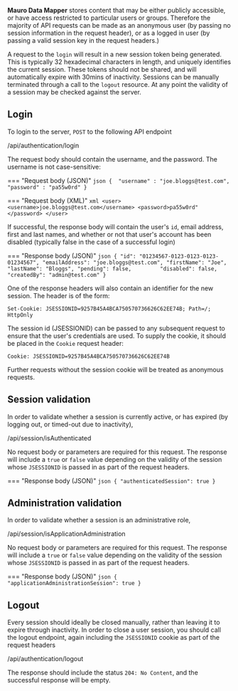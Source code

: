 **Mauro Data Mapper** stores content that may be either publicly accessible, or have access restricted to particular users or groups.  Therefore 
the majority of API requests can be made as an anonymous user (by passing no session information in the request header), or as a logged in user (by
passing a valid session key in the request headers.)
 
A request to the `login` will result in a new session token being generated.  This is typically 32 hexadecimal characters in length, and uniquely 
identifies the current session.  These tokens should not be shared, and will automatically expire with 30mins of inactivity.  Sessions can be 
manually terminated through a call to the `logout` resource.   At any point the validity of a session may be checked against the server.

## Login

To login to the server, `POST` to the following API endpoint 

<endpoint class="post">/api/authentication/login</endpoint>

The request body should contain the username, and the password.  The username is not case-sensitive:

=== "Request body (JSON)"
    ```json
    { 
        "username" : "joe.bloggs@test.com",
        "password" : "pa55w0rd"
    }
    ```

=== "Request body (XML)"
    ```xml
    <user>
        <username>joe.bloggs@test.com</username>
        <password>pa55w0rd"</password>
    </user>
    ```

If successful, the response body will contain the user's `id`, email address, first and last names, and whether or not that 
user's account has been disabled (typically false in the case of a successful login)

=== "Response body (JSON)"
    ```json
    {
        "id": "01234567-0123-0123-0123-01234567",
        "emailAddress": "joe.bloggs@test.com",
        "firstName": "Joe",
        "lastName": "Bloggs",
        "pending": false,        
        "disabled": false,
        "createdBy": "admin@test.com"
    }
    ```
    
One of the response headers will also contain an identifier for the new session.  The header is of the form:

```http
Set-Cookie: JSESSIONID=9257B45A4BCA750570736626C62EE74B; Path=/; HttpOnly
```      

The session id (JSESSIONID) can be passed to any subsequent request to ensure that the user's credentials are used.  To supply the cookie, it 
should be placed in the `Cookie` request header:

```http
Cookie: JSESSIONID=9257B45A4BCA750570736626C62EE74B
```

Further requests without the session cookie will be treated as anonymous requests.
    
## Session validation

In order to validate whether a session is currently active, or has expired (by logging out, or timed-out due to inactivity), 

<endpoint class="get">/api/session/isAuthenticated</endpoint>   

No request body or parameters are required for this request.  The response will include a `true` or `false` value depending on the validity of the 
session whose `JSESSIONID` is passed in as part of the request headers.

=== "Response body (JSON)"
    ```json
    {
        "authenticatedSession": true
    }
    ```

## Administration validation

In order to validate whether a session is an administrative role,

<endpoint class="get">/api/session/isApplicationAdministration</endpoint>  

No request body or parameters are required for this request.  The response will include a `true` or `false` value depending on the validity of the 
session whose `JSESSIONID` is passed in as part of the request headers.

=== "Response body (JSON)"
    ```json
    {
        "applicationAdministrationSession": true
    }
    ```

## Logout

Every session should ideally be closed manually, rather than leaving it to expire through inactivity.  In order to close a user session, you should
 call the logout endpoint, again including the `JSESSIONID` cookie as part of the request headers   

<endpoint class="get">/api/authentication/logout</endpoint>

The response should include the status `204: No Content`, and the successful response will be empty.